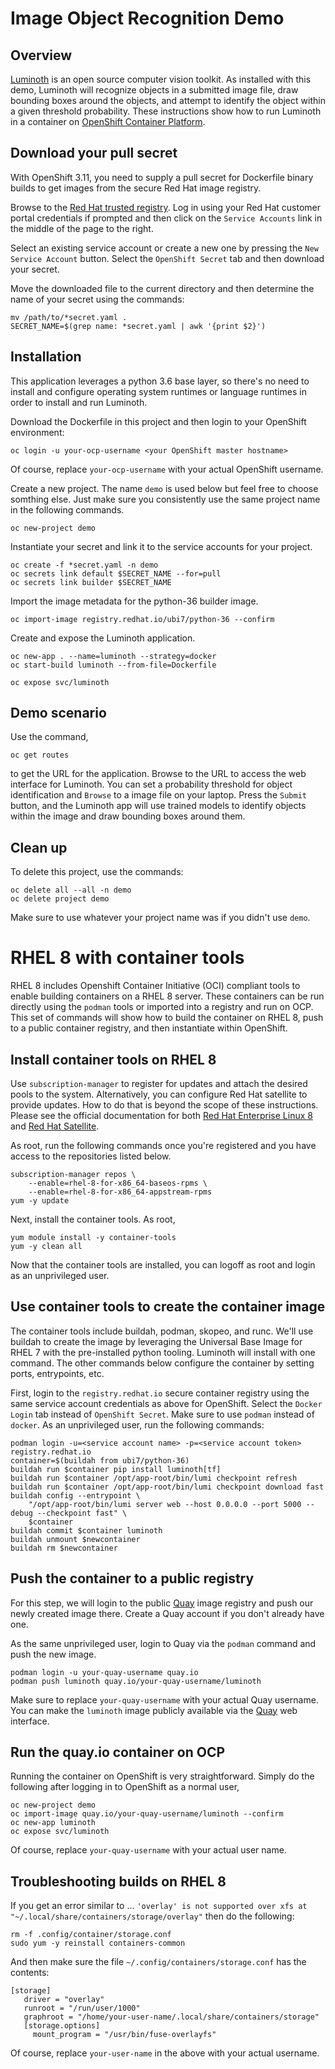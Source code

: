# Image Object Recognition Demo

## Overview
[Luminoth](https://luminoth.ai) is an open source computer vision
toolkit.  As installed with this demo, Luminoth will recognize
objects in a submitted image file, draw bounding boxes around the
objects, and attempt to identify the object within a given threshold
probability.  These instructions show how to run Luminoth in a
container on [OpenShift Container Platform](https://openshift.com).

## Download your pull secret
With OpenShift 3.11, you need to supply a pull secret for Dockerfile
binary builds to get images from the secure Red Hat image registry.

Browse to the [Red Hat trusted registry](https://registry.redhat.io).
Log in using your Red Hat customer portal credentials if prompted
and then click on the `Service Accounts` link in the middle of the
page to the right.

Select an existing service account or create a new one by pressing
the `New Service Account` button.  Select the `OpenShift Secret`
tab and then download your secret.

Move the downloaded file to the current directory and then determine
the name of your secret using the commands:

    mv /path/to/*secret.yaml .
    SECRET_NAME=$(grep name: *secret.yaml | awk '{print $2}')

## Installation
This application leverages a python 3.6 base layer, so there's no
need to install and configure operating system runtimes or language
runtimes in order to install and run Luminoth.

Download the Dockerfile in this project and then login to your
OpenShift environment:

    oc login -u your-ocp-username <your OpenShift master hostname>

Of course, replace `your-ocp-username` with your actual OpenShift username.

Create a new project.  The name `demo` is used below but feel free
to choose somthing else.  Just make sure you consistently use the
same project name in the following commands.

    oc new-project demo

Instantiate your secret and link it to the service accounts for
your project.

    oc create -f *secret.yaml -n demo
    oc secrets link default $SECRET_NAME --for=pull
    oc secrets link builder $SECRET_NAME

Import the image metadata for the python-36 builder image.

    oc import-image registry.redhat.io/ubi7/python-36 --confirm

Create and expose the Luminoth application.

    oc new-app . --name=luminoth --strategy=docker
    oc start-build luminoth --from-file=Dockerfile

    oc expose svc/luminoth

## Demo scenario
Use the command, 

    oc get routes

to get the URL for the application.  Browse to the URL to access
the web interface for Luminoth.  You can set a probability threshold
for object identification and `Browse` to a image file on your
laptop.  Press the `Submit` button, and the Luminoth app will use
trained models to identify objects within the image and draw bounding
boxes around them.

## Clean up
To delete this project, use the commands:

    oc delete all --all -n demo
    oc delete project demo

Make sure to use whatever your project name was if you didn't use
`demo`.

# RHEL 8 with container tools
RHEL 8 includes Openshift Container Initiative (OCI) compliant tools
to enable building containers on a RHEL 8 server.  These containers
can be run directly using the `podman` tools or imported into a
registry and run on OCP.  This set of commands will show how to
build the container on RHEL 8, push to a public container registry,
and then instantiate within OpenShift.

## Install container tools on RHEL 8
Use `subscription-manager` to register for updates and attach the
desired pools to the system.  Alternatively, you can configure Red
Hat satellite to provide updates.  How to do that is beyond the
scope of these instructions.  Please see the official documentation
for both [Red Hat Enterprise Linux 8](https://access.redhat.com/documentation/en-us/red_hat_enterprise_linux/8/)
and [Red Hat Satellite](https://access.redhat.com/documentation/en-us/red_hat_satellite/6.5/).

As root, run the following commands once you're registered and you
have access to the repositories listed below.

    subscription-manager repos \
        --enable=rhel-8-for-x86_64-baseos-rpms \
        --enable=rhel-8-for-x86_64-appstream-rpms
    yum -y update

Next, install the container tools.  As root,

    yum module install -y container-tools
    yum -y clean all

Now that the container tools are installed, you can logoff as root
and login as an unprivileged user.

## Use container tools to create the container image
The container tools include buildah, podman, skopeo, and runc.
We'll use buildah to create the image by leveraging the Universal
Base Image for RHEL 7 with the pre-installed python tooling.  Luminoth
will install with one command.  The other commands below configure
the container by setting ports, entrypoints, etc.

First, login to the `registry.redhat.io` secure container registry
using the same service account credentials as above for OpenShift.
Select the `Docker Login` tab instead of `OpenShift Secret`.  Make
sure to use `podman` instead of `docker`.  As an unprivileged user,
run the following commands:

    podman login -u=<service account name> -p=<service account token> registry.redhat.io
    container=$(buildah from ubi7/python-36)
    buildah run $container pip install luminoth[tf]
    buildah run $container /opt/app-root/bin/lumi checkpoint refresh
    buildah run $container /opt/app-root/bin/lumi checkpoint download fast
    buildah config --entrypoint \
        "/opt/app-root/bin/lumi server web --host 0.0.0.0 --port 5000 --debug --checkpoint fast" \
        $container
    buildah commit $container luminoth
    buildah unmount $newcontainer
    buildah rm $newcontainer

## Push the container to a public registry
For this step, we will login to the public [Quay](https://quay.io/)
image registry and push our newly created image there.  Create a
Quay account if you don't already have one.

As the same unprivileged user, login to Quay via the `podman` command
and push the new image.

    podman login -u your-quay-username quay.io
    podman push luminoth quay.io/your-quay-username/luminoth

Make sure to replace `your-quay-username` with your actual Quay
username.  You can make the `luminoth` image publicly available via
the [Quay](https://quay.io) web interface.

## Run the quay.io container on OCP
Running the container on OpenShift is very straightforward.  Simply
do the following after logging in to OpenShift as a normal user,

    oc new-project demo
    oc import-image quay.io/your-quay-username/luminoth --confirm
    oc new-app luminoth
    oc expose svc/luminoth

Of course, replace `your-quay-username` with your actual user name.

## Troubleshooting builds on RHEL 8
If you get an error similar to ...
`'overlay' is not supported over xfs at "~/.local/share/containers/storage/overlay"`
then do the following:

    rm -f .config/container/storage.conf
    sudo yum -y reinstall containers-common

And then make sure the file `~/.config/containers/storage.conf` has the contents:

    [storage]
       driver = "overlay"
       runroot = "/run/user/1000"
       graphroot = "/home/your-user-name/.local/share/containers/storage"
       [storage.options]
         mount_program = "/usr/bin/fuse-overlayfs"

Of course, replace `your-user-name` in the above with your actual username.
